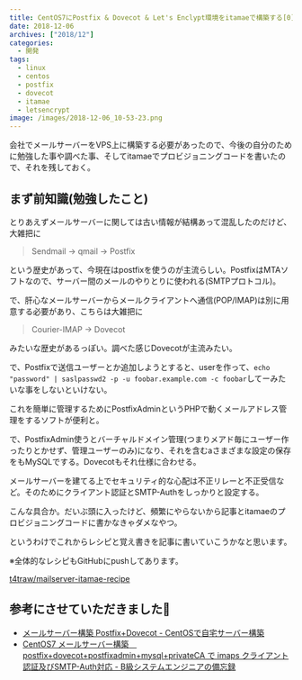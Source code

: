 ```yaml
---
title: CentOS7にPostfix & Dovecot & Let's Enclypt環境をitamaeで構築する[0]
date: 2018-12-06
archives: ["2018/12"]
categories:
  - 開発
tags:
  - linux
  - centos
  - postfix
  - dovecot
  - itamae
  - letsencrypt
image: /images/2018-12-06_10-53-23.png
---
```

会社でメールサーバーをVPS上に構築する必要があったので、今後の自分のために勉強した事や調べた事、そしてitamaeでプロビジョニングコードを書いたので、それを残しておく。

<!--more-->

## まず前知識(勉強したこと)

とりあえずメールサーバーに関しては古い情報が結構あって混乱したのだけど、大雑把に

> Sendmail -> qmail -> Postfix

という歴史があって、今現在はpostfixを使うのが主流らしい。PostfixはMTAソフトなので、サーバー間のメールのやりとりに使われる(SMTPプロトコル)。

で、肝心なメールサーバーからメールクライアントへ通信(POP/IMAP)は別に用意する必要があり、こちらは大雑把に

> Courier-IMAP -> Dovecot

みたいな歴史があるっぽい。調べた感じDovecotが主流みたい。

で、Postfixで送信ユーザーとか追加しようとすると、userを作って、`echo "password" | saslpasswd2 -p -u foobar.example.com -c foobar`してーみたいな事をしないといけない。

これを簡単に管理するためにPostfixAdminというPHPで動くメールアドレス管理をするソフトが便利と。

で、PostfixAdmin使うとバーチャルドメイン管理(つまりメアド毎にユーザー作ったりとかせず、管理ユーザーのみ)になり、それを含むaさまざまな設定の保存をもMySQLでする。Dovecotもそれ仕様に合わせる。

メールサーバーを建てる上でセキュリティ的な心配は不正リレーと不正受信など。そのためにクライアント認証とSMTP-Authをしっかりと設定する。

こんな具合か。だいぶ頭に入ったけど、頻繁にやらないから記事とitamaeのプロビジョニングコードに書かなきゃダメなやつ。

というわけでこれからレシピと覚え書きを記事に書いていこうかなと思います。

※全体的なレシピもGitHubにpushしてあります。

[t4traw/mailserver-itamae-recipe](https://github.com/t4traw/mailserver-itamae-recipe)

## 参考にさせていただきました🙇

- [メールサーバー構築 Postfix+Dovecot  - CentOSで自宅サーバー構築](https://centossrv.com/postfix.shtml)
- [CentOS7 メールサーバー構築　postfix+dovecot+postfixadmin+mysql+privateCA で imaps クライアント認証及びSMTP-Auth対応 - B級システムエンジニアの備忘録](https://laver-tips.info/2018/01/06/mail_server_clientauth/)
